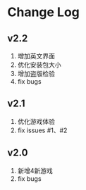 # Change Log

## v2.2

1. 增加英文界面
2. 优化安装包大小
3. 增加盗版检验
4. fix bugs

## v2.1

1. 优化游戏体验
2. fix issues #1、#2

## v2.0

1. 新增4新游戏
2. fix bugs
